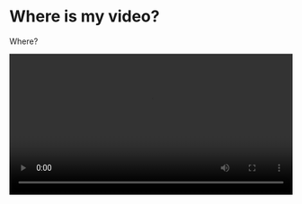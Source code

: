 # Where is my video?

Where?

<video width="100%" controls>
  <source src="/sebsikora/dnn_superres_upscaling_demo/videos/original/video_1_200x112.mp4" type="video/mp4">
</video>


